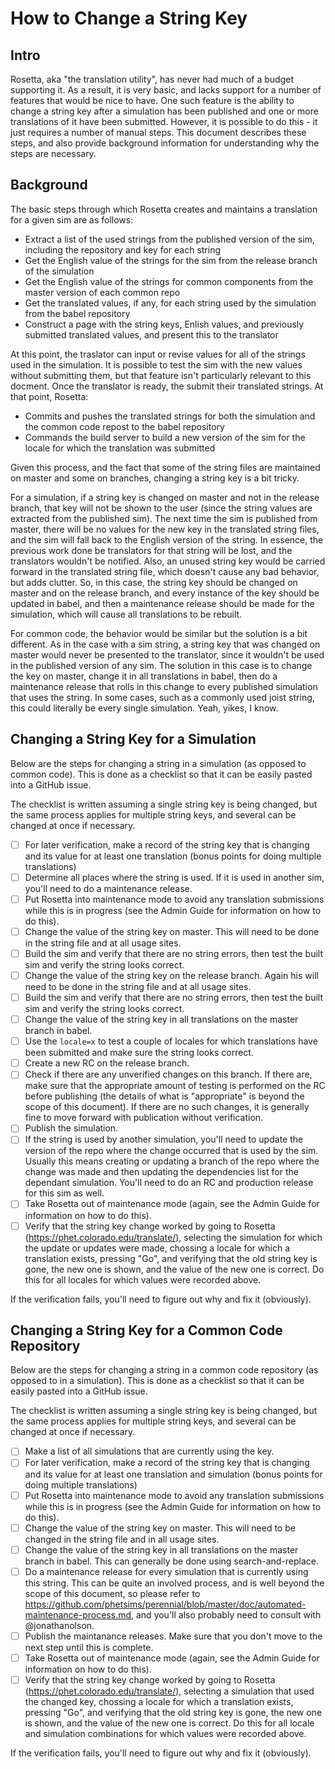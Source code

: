 How to Change a String Key
==========================

Intro
-----

Rosetta, aka "the translation utility", has never had much of a budget supporting it.  As a result, it is very basic,
and lacks support for a number of features that would be nice to have.  One such feature is the ability to change a
string key after a simulation has been published and one or more translations of it have been submitted.  However, it is
possible to do this - it just requires a number of manual steps.  This document describes these steps, and also provide
background information for understanding why the steps are necessary. 

Background
----------

The basic steps through which Rosetta creates and maintains a translation for a given sim are as follows:
+ Extract a list of the used strings from the published version of the sim, including the repository and key for each
string
+ Get the English value of the strings for the sim from the release branch of the simulation
+ Get the English value of the strings for common components from the master version of each common repo
+ Get the translated values, if any, for each string used by the simulation from the babel repository
+ Construct a page with the string keys, Enlish values, and previously submitted translated values, and present this
to the translator

At this point, the traslator can input or revise values for all of the strings used in the simulation.  It is possible
to test the sim with the new values without submitting them, but that feature isn't particularly relevant to this
docment.  Once the translator is ready, the submit their translated strings.  At that point, Rosetta:

+ Commits and pushes the translated strings for both the simulation and the common code repost to the babel repository
+ Commands the build server to build a new version of the sim for the locale for which the translation was submitted

Given this process, and the fact that some of the string files are maintained on master and some on branches, changing
a string key is a bit tricky.  

For a simulation, if a string key is changed on master and not in the release branch, that key will not be shown to the
user (since the string values are extracted from the published sim).  The next time the sim is published from master,
there will be no values for the new key in the translated string files, and the sim will fall back to the English
version of the string.  In essence, the previous work done be translators for that string will be lost, and the
translators wouldn't be notified.  Also, an unused string key would be carried forward in the translated string file,
which doesn't cause any bad behavior, but adds clutter.  So, in this case, the string key should be changed on master
and on the release branch, and every instance of the key should be updated in babel, and then a maintenance release
should be made for the simulation, which will cause all translations to be rebuilt.

For common code, the behavior would be similar but the solution is a bit different.  As in the case with a sim string,
a string key that was changed on master would never be presented to the translator, since it wouldn't be used in the
published version of any sim.  The solution in this case is to change the key on master, change it in all translations
in babel, then do a maintenance release that rolls in this change to every published simulation that uses the string.
In some cases, such as a commonly used joist string, this could literally be every single simulation.  Yeah, yikes, I
know.

Changing a String Key for a Simulation
--------------------------------------

Below are the steps for changing a string in a simulation (as opposed to common code).  This is done as a checklist so
that it can be easily pasted into a GitHub issue.

The checklist is written assuming a single string key is being changed, but the same process applies for multiple string
keys, and several can be changed at once if necessary.

- [ ] For later verification, make a record of the string key that is changing and its value for at least one
translation (bonus points for doing multiple translations)
- [ ] Determine all places where the string is used.  If it is used in another sim, you'll need to do a maintenance
release.
- [ ] Put Rosetta into maintenance mode to avoid any translation submissions while this is in progress (see the Admin
Guide for information on how to do this).
- [ ] Change the value of the string key on master.  This will need to be done in the string file and at all usage
sites.
- [ ] Build the sim and verify that there are no string errors, then test the built sim and verify the string looks
correct.
- [ ] Change the value of the string key on the release branch.  Again his will need to be done in the string file and
at all usage sites.
- [ ] Build the sim and verify that there are no string errors, then test the built sim and verify the string looks
correct.
- [ ] Change the value of the string key in all translations on the master branch in babel.
- [ ] Use the `locale=x` to test a couple of locales for which translations have been submitted and make sure the string
looks correct.
- [ ] Create a new RC on the release branch.
- [ ] Check if there are any unverified changes on this branch.  If there are, make sure that the appropriate amount of
testing is performed on the RC before publishing (the details of what is "appropriate" is beyond the scope of this
document).  If there are no such changes, it is generally fine to move forward with publication without verification.
- [ ] Publish the simulation.
- [ ] If the string is used by another simulation, you'll need to update the version of the repo where the change
occurred that is used by the sim.  Usually this means creating or updating a branch of the repo where the change was
made and then updating the dependencies list for the dependant simulation.  You'll need to do an RC and production
release for this sim as well.
- [ ] Take Rosetta out of maintenance mode (again, see the Admin Guide for information on how to do this).
- [ ] Verify that the string key change worked by going to Rosetta (https://phet.colorado.edu/translate/), selecting the
simulation for which the update or updates were made, chossing a locale for which a translation exists, pressing "Go",
and verifying that the old string key is gone, the new one is shown, and the value of the new one is correct.  Do this
for all locales for which values were recorded above.

If the verification fails, you'll need to figure out why and fix it (obviously).

Changing a String Key for a Common Code Repository
--------------------------------------------------

Below are the steps for changing a string in a common code repository (as opposed to in a simulation).  This is done as
a checklist so that it can be easily pasted into a GitHub issue.

The checklist is written assuming a single string key is being changed, but the same process applies for multiple string
keys, and several can be changed at once if necessary.

- [ ] Make a list of all simulations that are currently using the key.
- [ ] For later verification, make a record of the string key that is changing and its value for at least one
translation and simulation (bonus points for doing multiple translations)
- [ ] Put Rosetta into maintenance mode to avoid any translation submissions while this is in progress (see the Admin
Guide for information on how to do this).
- [ ] Change the value of the string key on master.  This will need to be changed in the string file and in all usage
sites.
- [ ] Change the value of the string key in all translations on the master branch in babel.  This can generally be done
using search-and-replace.
- [ ] Do a maintenance release for every simulation that is currently using this string.  This can be quite an
involved process, and is well beyond the scope of this document, so please refer to 
https://github.com/phetsims/perennial/blob/master/doc/automated-maintenance-process.md, and you'll also probably need to
consult with @jonathanolson.
- [ ] Publish the maintanance releases.  Make sure that you don't move to the next step until this is complete.
- [ ] Take Rosetta out of maintenance mode (again, see the Admin Guide for information on how to do this).
- [ ] Verify that the string key change worked by going to Rosetta (https://phet.colorado.edu/translate/), selecting a
simulation that used the changed key, chossing a locale for which a translation exists, pressing "Go", and verifying
that the old string key is gone, the new one is shown, and the value of the new one is correct.  Do this for all locale
and simulation combinations for which values were recorded above.

If the verification fails, you'll need to figure out why and fix it (obviously).
